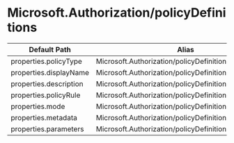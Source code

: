 # Microsoft.Authorization/policyDefinitions

| Default Path | Alias |
|---|---|
| properties.policyType | Microsoft.Authorization/policyDefinitions/policyType |
| properties.displayName | Microsoft.Authorization/policyDefinitions/displayName |
| properties.description | Microsoft.Authorization/policyDefinitions/description |
| properties.policyRule | Microsoft.Authorization/policyDefinitions/policyRule |
| properties.mode | Microsoft.Authorization/policyDefinitions/mode |
| properties.metadata | Microsoft.Authorization/policyDefinitions/metadata |
| properties.parameters | Microsoft.Authorization/policyDefinitions/parameters |

